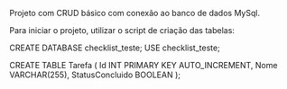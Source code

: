 Projeto com CRUD básico com conexão ao banco de dados MySql.

Para iniciar o projeto, utilizar o script de criação das tabelas:

CREATE DATABASE checklist_teste;
USE checklist_teste;

CREATE TABLE Tarefa (
    Id INT PRIMARY KEY AUTO_INCREMENT,
    Nome VARCHAR(255),
    StatusConcluido BOOLEAN
);
